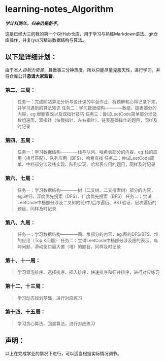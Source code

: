 # learning-notes_Algorithm
***学计科两年，归来仍是新手***。

这是已经大三的我的第一个GitHub仓库，用于学习与熟练Markdown语法、git仓库操作，并复(yu)习精进数据结构与算法。

## 以下是详细计划：
由于本人*自制力奇差*，且做事三分钟热度，所以只能尽量克服天性，进行学习，并将仓库公开**恳请大家监督**。
### 第二、三周：
>任务一：完成网站算法分析与设计课的平台作业，将题解和心得记录下来，并学习遇到的算法知识
>任务二：学习数据结构————数组、链表部分的内容，eg:增删查改以及双指针技巧
>任务三：尝试LeetCode简单部分涉及数组遍历、双指针（快慢指针、左右指针）、链表基础操作的题目，同样及时记录
### 第四、五周：
>任务一：学习数据结构————栈与队列、哈希表部分的内容，eg:栈的应用（括号匹配）、队列应用（BFS）、哈希查找
>任务二：尝试LeetCode简单、中档部分涉及栈实现、队列实现、哈希表应用的题目，同样及时记录
### 第六、七周：
>任务一：学习数据结构————树（二叉树、二叉搜索树）部分的内容，eg:递归、深度优先搜索（DFS）、广度优先搜索（BFS）
>任务二：尝试LeetCode中档部分涉及二叉树的前/中/后序遍历、BST验证、层次遍历的题目，同样及时记录
### 第八、九周：
>任务一：学习数据结构————图、堆部分的内容，eg:图的DFS/BFS、堆的应用（Top K问题）
>任务二：尝试LeetCode中档部分涉及图的表示、岛屿问题、滑动窗口最大值（堆）的题目，同样及时记录
### 第十、十一周：
>学习冒泡排序、选择排序、插入排序、快速排序和归并排序，进行对应练习
### 第十二、十三周：
>学习动态规划基础，进行对应练习
### 第十四、十五周：
>学习贪心算法、回溯算法，进行对应练习

## 声明：
以上在完成学业的情况下进行，可以适当根据实际情况调节。

